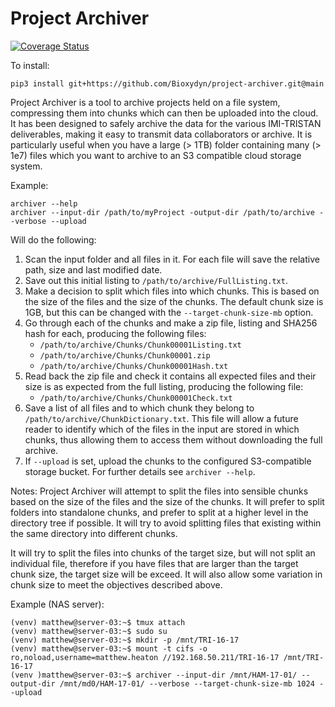# Project Archiver

[![Coverage Status](https://coveralls.io/repos/github/Bioxydyn/project-archiver/badge.svg?branch=main)](https://coveralls.io/github/Bioxydyn/project-archiver?branch=main)

To install:

    pip3 install git+https://github.com/Bioxydyn/project-archiver.git@main

Project Archiver is a tool to archive projects held on a file system, compressing them into chunks which can then be uploaded into the cloud. It has been designed to safely archive the data for the various IMI-TRISTAN deliverables, making it easy to transmit data collaborators or archive. It is particularly useful when you have a large (> 1TB) folder containing many (> 1e7) files which you want to archive to an S3 compatible cloud storage system.

Example:

    archiver --help
    archiver --input-dir /path/to/myProject -output-dir /path/to/archive --verbose --upload

Will do the following:

1. Scan the input folder and all files in it. For each file will save the relative path, size and last modified date.
2. Save out this initial listing to `/path/to/archive/FullListing.txt`.
3. Make a decision to split which files into which chunks. This is based on the size of the files and the size of the chunks. The default chunk size is 1GB, but this can be changed with the `--target-chunk-size-mb` option.
4. Go through each of the chunks and make a zip file, listing and SHA256 hash for each, producing the following files:
    - `/path/to/archive/Chunks/Chunk00001Listing.txt`
    - `/path/to/archive/Chunks/Chunk00001.zip`
    - `/path/to/archive/Chunks/Chunk00001Hash.txt`
5. Read back the zip file and check it contains all expected files and their size is as expected from the full listing, producing the following file:
    - `/path/to/archive/Chunks/Chunk00001Check.txt`
6. Save a list of all files and to which chunk they belong to `/path/to/archive/ChunkDictionary.txt`. This file will allow a future reader to identify which of the files in the input are stored in which chunks, thus allowing them to access them without downloading the full archive.
7.  If `--upload` is set, upload the chunks to the configured S3-compatible storage bucket. For further details see `archiver --help`.

Notes: Project Archiver will attempt to split the files into sensible chunks based on the size of the files and the size of the chunks. It will prefer to split folders into standalone chunks, and prefer to split at a higher level in the directory tree if possible. It will try to avoid splitting files that existing within the same directory into different chunks.

It will try to split the files into chunks of the target size, but will not split an individual file, therefore if you have files that are larger than the target chunk size, the target size will be exceed. It will also allow some variation in chunk size to meet the objectives described above.

Example (NAS server):

    (venv) matthew@server-03:~$ tmux attach
    (venv) matthew@server-03:~$ sudo su
    (venv) matthew@server-03:~$ mkdir -p /mnt/TRI-16-17
    (venv) matthew@server-03:~$ mount -t cifs -o ro,noload,username=matthew.heaton //192.168.50.211/TRI-16-17 /mnt/TRI-16-17
    (venv )matthew@server-03:~$ archiver --input-dir /mnt/HAM-17-01/ --output-dir /mnt/md0/HAM-17-01/ --verbose --target-chunk-size-mb 1024 --upload
